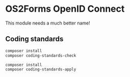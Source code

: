 # OS2Forms OpenID Connect

This module needs a much better name!

## Coding standards

```sh
composer install
composer coding-standards-check
```

```sh
composer install
composer coding-standards-apply
```
